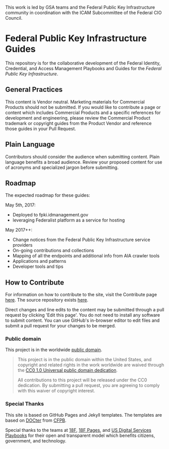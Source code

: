 This work is led by GSA teams and the Federal Public Key Infrastructure community in coordination with the ICAM Subcommittee of the Federal CIO Council.

# Federal Public Key Infrastructure Guides
This repository is for the collaborative development of the Federal Identity, Credential, and Access Management Playbooks and Guides for the *Federal Public Key Infrastructure*.  

## General Practices
This content is Vendor neutral. Marketing materials for Commercial Products should not be submitted. If you would like to contribute a page or content which includes Commercial Products and a specific references for development and engineering, please review the Commercial Product trademark or copyright guides from the Product Vendor and reference those guides in your Pull Request.  

## Plain Language
Contributors should consider the audience when submitting content. Plain language benefits a broad audience. Review your proposed content for use of acronyms and specialized jargon before submitting.

## Roadmap

The expected roadmap for these guides:

May 5th, 2017:

- Deployed to fpki.idmanagement.gov
- leveraging Federalist platform as a service for hosting

May 2017++:

- Change notices from the Federal Public Key Infrastructure service providers
- On-going contributions and collections
- Mapping of all the endpoints and additional info from AIA crawler tools
- Applications and patterns
- Developer tools and tips


## How to Contribute
For information on how to contribute to the site, visit the Contribute page [here]({{site.baseurl}}/contribute.md/). The source repository exists [here](https://github.com/GSA/fpki-guides/). 

Direct changes and line edits to the content may be submitted through a pull request by clicking 'Edit this page'. You do not need to install any software to submit content. You can use GitHub's in-browser editor to edit files and submit a pull request for your changes to be merged.

### Public domain

This project is in the worldwide [public domain](LICENSE.md). 

> This project is in the public domain within the United States, and copyright and related rights in the work worldwide are waived through the [CC0 1.0 Universal public domain dedication](https://creativecommons.org/publicdomain/zero/1.0/).
>
> All contributions to this project will be released under the CC0 dedication. By submitting a pull request, you are agreeing to comply with this waiver of copyright interest.

### Special Thanks
This site is based on GitHub Pages and Jekyll templates. The templates are based on [DOCter](https://github.com/cfpb/docter/) from [CFPB](http://cfpb.github.io/).  

Special thanks to the teams at [18F](https://18f.gsa.gov/), [18F Pages](https://pages.18f.gov/), and [US Digital Services Playbooks](https://playbook.cio.gov/) for their open and transparent model which benefits citizens, government, and technology.

